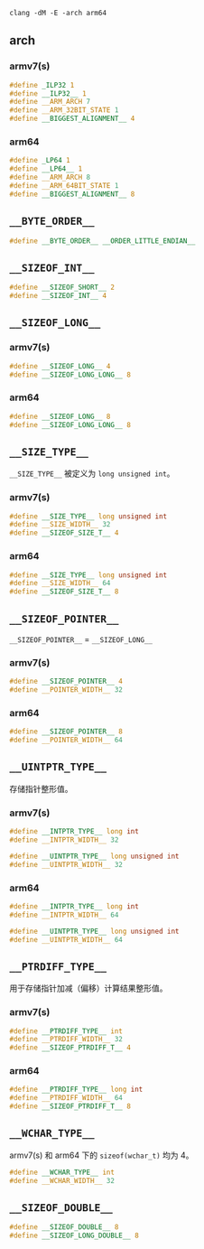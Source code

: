 
```Shell
clang -dM -E -arch arm64
```

## arch
### armv7(s)

```C
#define _ILP32 1
#define __ILP32__ 1
#define __ARM_ARCH 7
#define __ARM_32BIT_STATE 1
#define __BIGGEST_ALIGNMENT__ 4
```

### arm64

```C
#define _LP64 1
#define __LP64__ 1
#define __ARM_ARCH 8
#define __ARM_64BIT_STATE 1
#define __BIGGEST_ALIGNMENT__ 8
```

## `__BYTE_ORDER__`

```C
#define __BYTE_ORDER__ __ORDER_LITTLE_ENDIAN__
```

## `__SIZEOF_INT__`
```C
#define __SIZEOF_SHORT__ 2
#define __SIZEOF_INT__ 4
```

## `__SIZEOF_LONG__`
### armv7(s)
```C
#define __SIZEOF_LONG__ 4
#define __SIZEOF_LONG_LONG__ 8
```

### arm64
```C
#define __SIZEOF_LONG__ 8
#define __SIZEOF_LONG_LONG__ 8
```

## `__SIZE_TYPE__`
`__SIZE_TYPE__` 被定义为 `long unsigned int`。

### armv7(s)
```C
#define __SIZE_TYPE__ long unsigned int
#define __SIZE_WIDTH__ 32
#define __SIZEOF_SIZE_T__ 4
```

### arm64
```C
#define __SIZE_TYPE__ long unsigned int
#define __SIZE_WIDTH__ 64
#define __SIZEOF_SIZE_T__ 8
```

## `__SIZEOF_POINTER__`
`__SIZEOF_POINTER__` = `__SIZEOF_LONG__`

### armv7(s)
```C
#define __SIZEOF_POINTER__ 4
#define __POINTER_WIDTH__ 32
```

### arm64
```C
#define __SIZEOF_POINTER__ 8
#define __POINTER_WIDTH__ 64
```

## `__UINTPTR_TYPE__`
存储指针整形值。

### armv7(s)
```C
#define __INTPTR_TYPE__ long int
#define __INTPTR_WIDTH__ 32

#define __UINTPTR_TYPE__ long unsigned int
#define __UINTPTR_WIDTH__ 32
```

### arm64
```C
#define __INTPTR_TYPE__ long int
#define __INTPTR_WIDTH__ 64

#define __UINTPTR_TYPE__ long unsigned int
#define __UINTPTR_WIDTH__ 64
```

## `__PTRDIFF_TYPE__`
用于存储指针加减（偏移）计算结果整形值。

### armv7(s)
```C
#define __PTRDIFF_TYPE__ int
#define __PTRDIFF_WIDTH__ 32
#define __SIZEOF_PTRDIFF_T__ 4
```

### arm64
```C
#define __PTRDIFF_TYPE__ long int
#define __PTRDIFF_WIDTH__ 64
#define __SIZEOF_PTRDIFF_T__ 8
```

## `__WCHAR_TYPE__`
armv7(s) 和 arm64 下的 `sizeof(wchar_t)` 均为 4。

```C
#define __WCHAR_TYPE__ int
#define __WCHAR_WIDTH__ 32
```

## `__SIZEOF_DOUBLE__`

```C
#define __SIZEOF_DOUBLE__ 8
#define __SIZEOF_LONG_DOUBLE__ 8
```